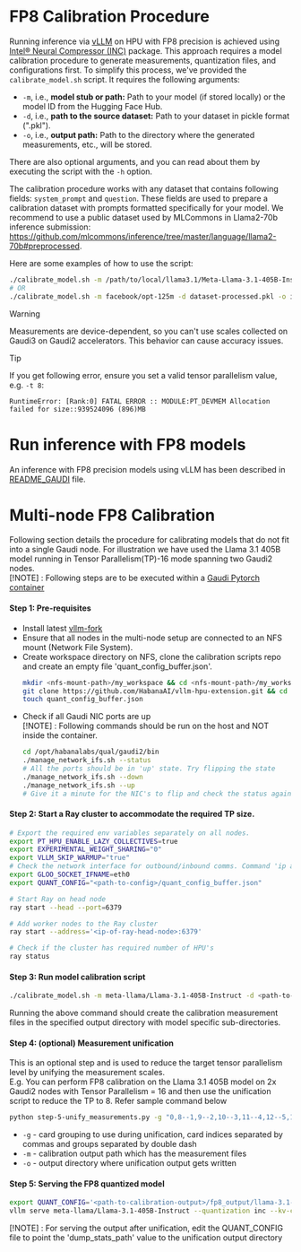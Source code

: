 # FP8 Calibration Procedure

Running inference via [vLLM](https://github.com/vllm-project/vllm) on HPU with FP8 precision is achieved using [Intel® Neural Compressor (INC)](https://docs.habana.ai/en/latest/PyTorch/Inference_on_PyTorch/Quantization/Inference_Using_FP8.html#inference-using-fp8) package. This approach requires a model calibration procedure to generate measurements, quantization files, and configurations first. To simplify this process, we've provided the `calibrate_model.sh` script. It requires the following arguments:

- `-m`, i.e., **model stub or path:** Path to your model (if stored locally) or the model ID from the Hugging Face Hub.
- `-d`, i.e., **path to the source dataset:** Path to your dataset in pickle format (".pkl").
- `-o`, i.e., **output path:** Path to the directory where the generated measurements, etc., will be stored.

There are also optional arguments, and you can read about them by executing the script with the `-h` option.

The calibration procedure works with any dataset that contains following fields: `system_prompt` and `question`. These fields are used to prepare a calibration dataset with prompts formatted specifically for your model. We recommend to use a public dataset used by MLCommons in Llama2-70b inference submission: https://github.com/mlcommons/inference/tree/master/language/llama2-70b#preprocessed.

Here are some examples of how to use the script:

```bash
./calibrate_model.sh -m /path/to/local/llama3.1/Meta-Llama-3.1-405B-Instruct/ -d dataset-processed.pkl -o /path/to/measurements/vllm-benchmarks/inc -b 128 -t 8 -l 4096
# OR
./calibrate_model.sh -m facebook/opt-125m -d dataset-processed.pkl -o inc/
```

> [!WARNING] 
> Measurements are device-dependent, so you can't use scales collected on Gaudi3 on Gaudi2 accelerators. This behavior can cause accuracy issues.

> [!TIP]
> If you get following error, ensure you set a valid tensor parallelism value, e.g. `-t 8`:
> ```
> RuntimeError: [Rank:0] FATAL ERROR :: MODULE:PT_DEVMEM Allocation failed for size::939524096 (896)MB
> ```

# Run inference with FP8 models

An inference with FP8 precision models using vLLM has been described in [README_GAUDI](https://github.com/HabanaAI/vllm-fork/blob/habana_main/README_GAUDI.md#quantization-fp8-inference-and-model-calibration-process) file.


# Multi-node FP8 Calibration 

Following section details the procedure for calibrating models that do not fit into a single Gaudi node. For illustration we have used the Llama 3.1 405B model running in Tensor Parallelism(TP)-16 mode spanning two Gaudi2 nodes.<br>
[!NOTE] : Following steps are to be executed within a [Gaudi Pytorch container](https://docs.habana.ai/en/latest/Installation_Guide/Additional_Installation/Docker_Installation.html#use-intel-gaudi-containers)

#### Step 1: Pre-requisites

  - Install latest [vllm-fork](https://github.com/HabanaAI/vllm-fork/blob/habana_main/README_GAUDI.md#build-and-install-vllm)
  - Ensure that all nodes in the multi-node setup are connected to an NFS mount (Network File System).
  - Create workspace directory on NFS, clone the calibration scripts repo and create an empty file 'quant_config_buffer.json'.
    ```bash
    mkdir <nfs-mount-path>/my_workspace && cd <nfs-mount-path>/my_workspace
    git clone https://github.com/HabanaAI/vllm-hpu-extension.git && cd vllm-hpu-extension/calibration
    touch quant_config_buffer.json 
    ```
  - Check if all Gaudi NIC ports are up <br>
    [!NOTE] : Following commands should be run on the host and NOT inside the container. <br>
    ```bash
    cd /opt/habanalabs/qual/gaudi2/bin 
    ./manage_network_ifs.sh --status 
    # All the ports should be in 'up' state. Try flipping the state
    ./manage_network_ifs.sh --down 
    ./manage_network_ifs.sh --up
    # Give it a minute for the NIC's to flip and check the status again
    ```  
    

#### Step 2: Start a Ray cluster to accommodate the required TP size.

```bash
# Export the required env variables separately on all nodes.
export PT_HPU_ENABLE_LAZY_COLLECTIVES=true
export EXPERIMENTAL_WEIGHT_SHARING="0"
export VLLM_SKIP_WARMUP="true"
# Check the network interface for outbound/inbound comms. Command 'ip a' or 'ifconfig' should list all the interfaces
export GLOO_SOCKET_IFNAME=eth0
export QUANT_CONFIG="<path-to-config>/quant_config_buffer.json"

# Start Ray on head node
ray start --head --port=6379

# Add worker nodes to the Ray cluster
ray start --address='<ip-of-ray-head-node>:6379'

# Check if the cluster has required number of HPU's
ray status
```

#### Step 3: Run model calibration script

```bash
./calibrate_model.sh -m meta-llama/Llama-3.1-405B-Instruct -d <path-to-dataset>/open_orca_gpt4_tokenized_llama.calibration_1000.pkl -o <path-to-calibration-output>/fp8_output -l 4096 -t 16 -b 128
```
Running the above command should create the calibration measurement files in the specified output directory with model specific sub-directories.<br>


#### Step 4: (optional) Measurement unification <p>

This is an optional step and is used to reduce the target tensor parallelism level by unifying the measurement scales.<br> E.g. You can perform FP8 calibration on the Llama 3.1 405B model on 2x Gaudi2 nodes with Tensor Parallelism = 16 and then use the unification script to reduce the TP to 8. Refer sample command below
```bash
python step-5-unify_measurements.py -g "0,8--1,9--2,10--3,11--4,12--5,13--6,14--7,15"  -m <path-to-calibration-output>/fp8_output/llama-3.1-405b-instruct/g2/ -o ./unification_files_8x
```
-  `-g` - card grouping to use during unification, card indices separated by commas and groups separated by double dash<br>
-  `-m` - calibration output path which has the measurement files <br>
-  `-o` - output directory where unification output gets written<br>

#### Step 5: Serving the FP8 quantized model <p>

```bash
export QUANT_CONFIG='<path-to-calibration-output>/fp8_output/llama-3.1-405b-instruct/maxabs_quant_g2.json'
vllm serve meta-llama/Llama-3.1-405B-Instruct --quantization inc --kv-cache-dtype fp8_inc --weights-load-device cpu --tensor-parallel-size 8
```
[!NOTE] : For serving the output after unification, edit the QUANT_CONFIG file to point the 'dump_stats_path' value to the unification output directory